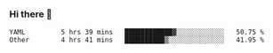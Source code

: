 ### Hi there 👋

<!--
**yeya24/yeya24** is a ✨ _special_ ✨ repository because its `README.md` (this file) appears on your GitHub profile.

Here are some ideas to get you started:

- 🔭 I’m currently working on ...
- 🌱 I’m currently learning ...
- 👯 I’m looking to collaborate on ...
- 🤔 I’m looking for help with ...
- 💬 Ask me about ...
- 📫 How to reach me: ...
- 😄 Pronouns: ...
- ⚡ Fun fact: ...
-->

<!--START_SECTION:waka-->

```text
YAML         5 hrs 39 mins   ████████████▓░░░░░░░░░░░░   50.75 %
Other        4 hrs 41 mins   ██████████▒░░░░░░░░░░░░░░   41.95 %
```

<!--END_SECTION:waka-->
